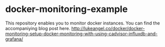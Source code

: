 # docker-monitoring-example
This repository enables you to monitor docker instances. You can find the accompaniying blog post here.  http://lukeangel.co/docker/docker-monitoring-setup-docker-monitoring-with-using-cadvisor-influxdb-and-grafana/
